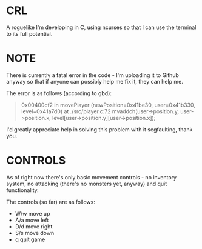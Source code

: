 # CRL
A roguelike I'm developing in C, using ncurses so that I can use the terminal to its full potential.
# NOTE
There is currently a fatal error in the code - I'm uploading it to Github anyway so that if anyone can possibly help me fix it,
they can help me. 

The error is as follows (according to gbd):
  > 0x00400cf2 in movePlayer (newPosition=0x41be30, user=0x41b330, level=0x41a7d0) at ./src/player.c:72
> mvaddch\(user->position.y, user->position.x, level\[user->position.y\]\[user->position.x\]\);

I'd greatly appreciate help in solving this problem with it segfaulting, thank you.

# CONTROLS
As of right now there's only basic movement controls - no inventory system, no attacking (there's no monsters yet, anyway) and quit functionality.

The controls (so far) are as follows:
  * W/w move up
  * A/a move left
  * D/d move right
  * S/s move down
  * q quit game
